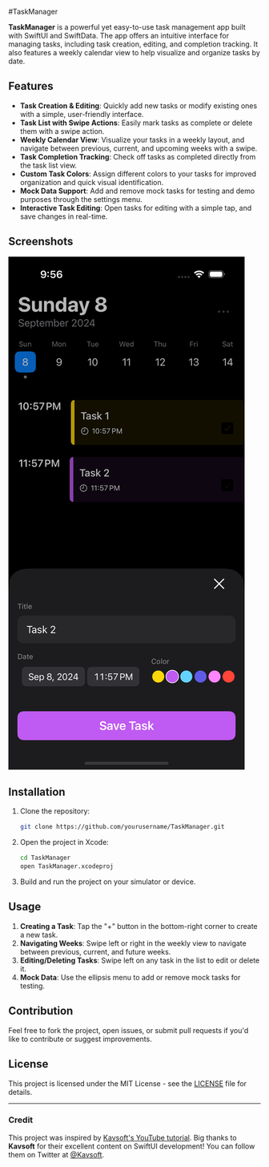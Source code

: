 #TaskManager

**TaskManager** is a powerful yet easy-to-use task management app built with SwiftUI and SwiftData. The app offers an intuitive interface for managing tasks, including task creation, editing, and completion tracking. It also features a weekly calendar view to help visualize and organize tasks by date.

## Features

- **Task Creation & Editing**: Quickly add new tasks or modify existing ones with a simple, user-friendly interface.
- **Task List with Swipe Actions**: Easily mark tasks as complete or delete them with a swipe action.
- **Weekly Calendar View**: Visualize your tasks in a weekly layout, and navigate between previous, current, and upcoming weeks with a swipe.
- **Task Completion Tracking**: Check off tasks as completed directly from the task list view.
- **Custom Task Colors**: Assign different colors to your tasks for improved organization and quick visual identification.
- **Mock Data Support**: Add and remove mock tasks for testing and demo purposes through the settings menu.
- **Interactive Task Editing**: Open tasks for editing with a simple tap, and save changes in real-time.

## Screenshots

![Main Screen](Screenshots/main_screen.png)

## Installation

1. Clone the repository:
    ```bash
    git clone https://github.com/yourusername/TaskManager.git
    ```

2. Open the project in Xcode:
    ```bash
    cd TaskManager
    open TaskManager.xcodeproj
    ```

3. Build and run the project on your simulator or device.

## Usage

1. **Creating a Task**: Tap the "+" button in the bottom-right corner to create a new task.
2. **Navigating Weeks**: Swipe left or right in the weekly view to navigate between previous, current, and future weeks.
3. **Editing/Deleting Tasks**: Swipe left on any task in the list to edit or delete it.
4. **Mock Data**: Use the ellipsis menu to add or remove mock tasks for testing.

## Contribution

Feel free to fork the project, open issues, or submit pull requests if you'd like to contribute or suggest improvements.

## License

This project is licensed under the MIT License - see the [LICENSE](LICENSE) file for details.

---

### Credit

This project was inspired by [Kavsoft's YouTube tutorial](https://www.youtube.com/watch?v=sbheMzA3jTI&t=5s). Big thanks to **Kavsoft** for their excellent content on SwiftUI development! You can follow them on Twitter at [@Kavsoft](https://twitter.com/Kavsoft).

